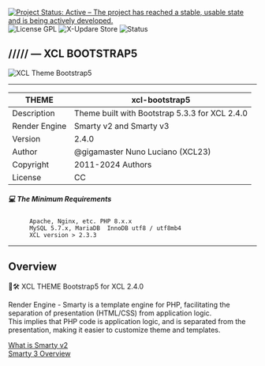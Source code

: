 [![Project Status: Active – The project has reached a stable, usable state and is being actively developed.](https://www.repostatus.org/badges/2.0.0/active.svg)](https://github.com/xoopscube/)
![License GPL](https://img.shields.io/badge/License-GPL-green)
![X-Updare Store](https://img.shields.io/badge/X--Update%20Store-Pending-red)
![Status](https://img.shields.io/badge/STATUS%20WIP-orange)

## ///// — XCL BOOTSTRAP5

![XCL Theme Bootstrap5](https://raw.githubusercontent.com/xoopscube-themes/xcl-neumorphic/0c590d76cf1e69b704316bef80e3e8704305a008/xcl-neumorphic%2B114.PNG)

---

THEME | xcl-bootstrap5
------------ | -------------
Description | Theme built with Bootstrap 5.3.3 for XCL 2.4.0
Render Engine | Smarty v2 and Smarty v3
Version | 2.4.0
Author | @gigamaster Nuno Luciano (XCL23)
Copyright | 2011-2024 Authors
License | CC


##### :computer: The Minimum Requirements



          Apache, Nginx, etc. PHP 8.x.x
          MySQL 5.7.x, MariaDB  InnoDB utf8 / utf8mb4
          XCL version > 2.3.3



-----


## Overview   

🚧🛠 XCL THEME Bootstrap5 for XCL 2.4.0

Render Engine - Smarty is a template engine for PHP, facilitating the separation of presentation (HTML/CSS) from application logic.  
This implies that PHP code is application logic, and is separated from the presentation, making it easier to customize theme and templates.

[What is Smarty v2](https://www.smarty.net/docsv2/en/what.is.smarty.tpl)    
[Smarty 3 Overview](https://www.smarty.net/v3_overview)    



